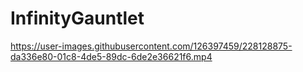 # InfinityGauntlet

https://user-images.githubusercontent.com/126397459/228128875-da336e80-01c8-4de5-89dc-6de2e36621f6.mp4

